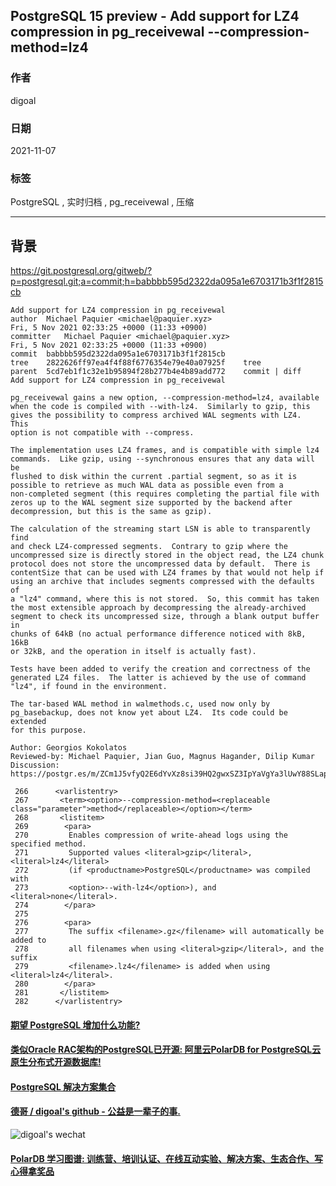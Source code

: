 ## PostgreSQL 15 preview - Add support for LZ4 compression in pg_receivewal --compression-method=lz4     
                                                          
### 作者                                                          
digoal                                                          
                                                          
### 日期                                                          
2021-11-07                                                        
                                                          
### 标签                                                          
PostgreSQL , 实时归档 , pg_receivewal , 压缩                                    
                                                          
----                                                          
                                                          
## 背景     
https://git.postgresql.org/gitweb/?p=postgresql.git;a=commit;h=babbbb595d2322da095a1e6703171b3f1f2815cb    
  
```  
Add support for LZ4 compression in pg_receivewal  
author	Michael Paquier <michael@paquier.xyz>	  
Fri, 5 Nov 2021 02:33:25 +0000 (11:33 +0900)  
committer	Michael Paquier <michael@paquier.xyz>	  
Fri, 5 Nov 2021 02:33:25 +0000 (11:33 +0900)  
commit	babbbb595d2322da095a1e6703171b3f1f2815cb  
tree	2822626ff97ea4f4f88f6776354e79e40a07925f	tree  
parent	5cd7eb1f1c32e1b95894f28b277b4e4b89add772	commit | diff  
Add support for LZ4 compression in pg_receivewal  
  
pg_receivewal gains a new option, --compression-method=lz4, available  
when the code is compiled with --with-lz4.  Similarly to gzip, this  
gives the possibility to compress archived WAL segments with LZ4.  This  
option is not compatible with --compress.  
  
The implementation uses LZ4 frames, and is compatible with simple lz4  
commands.  Like gzip, using --synchronous ensures that any data will be  
flushed to disk within the current .partial segment, so as it is  
possible to retrieve as much WAL data as possible even from a  
non-completed segment (this requires completing the partial file with  
zeros up to the WAL segment size supported by the backend after  
decompression, but this is the same as gzip).  
  
The calculation of the streaming start LSN is able to transparently find  
and check LZ4-compressed segments.  Contrary to gzip where the  
uncompressed size is directly stored in the object read, the LZ4 chunk  
protocol does not store the uncompressed data by default.  There is  
contentSize that can be used with LZ4 frames by that would not help if  
using an archive that includes segments compressed with the defaults of  
a "lz4" command, where this is not stored.  So, this commit has taken  
the most extensible approach by decompressing the already-archived  
segment to check its uncompressed size, through a blank output buffer in  
chunks of 64kB (no actual performance difference noticed with 8kB, 16kB  
or 32kB, and the operation in itself is actually fast).  
  
Tests have been added to verify the creation and correctness of the  
generated LZ4 files.  The latter is achieved by the use of command  
"lz4", if found in the environment.  
  
The tar-based WAL method in walmethods.c, used now only by  
pg_basebackup, does not know yet about LZ4.  Its code could be extended  
for this purpose.  
  
Author: Georgios Kokolatos  
Reviewed-by: Michael Paquier, Jian Guo, Magnus Hagander, Dilip Kumar  
Discussion: https://postgr.es/m/ZCm1J5vfyQ2E6dYvXz8si39HQ2gwxSZ3IpYaVgYa3lUwY88SLapx9EEnOf5uEwrddhx2twG7zYKjVeuP5MwZXCNPybtsGouDsAD1o2L_I5E=@pm.me  
```   
  
```  
 266      <varlistentry>  
 267       <term><option>--compression-method=<replaceable class="parameter">method</replaceable></option></term>  
 268       <listitem>  
 269        <para>  
 270         Enables compression of write-ahead logs using the specified method.  
 271         Supported values <literal>gzip</literal>, <literal>lz4</literal>  
 272         (if <productname>PostgreSQL</productname> was compiled with  
 273         <option>--with-lz4</option>), and <literal>none</literal>.  
 274        </para>  
 275   
 276        <para>  
 277         The suffix <filename>.gz</filename> will automatically be added to  
 278         all filenames when using <literal>gzip</literal>, and the suffix  
 279         <filename>.lz4</filename> is added when using <literal>lz4</literal>.  
 280        </para>  
 281       </listitem>  
 282      </varlistentry>  
```  
  
  
#### [期望 PostgreSQL 增加什么功能?](https://github.com/digoal/blog/issues/76 "269ac3d1c492e938c0191101c7238216")
  
  
#### [类似Oracle RAC架构的PostgreSQL已开源: 阿里云PolarDB for PostgreSQL云原生分布式开源数据库!](https://github.com/ApsaraDB/PolarDB-for-PostgreSQL "57258f76c37864c6e6d23383d05714ea")
  
  
#### [PostgreSQL 解决方案集合](https://yq.aliyun.com/topic/118 "40cff096e9ed7122c512b35d8561d9c8")
  
  
#### [德哥 / digoal's github - 公益是一辈子的事.](https://github.com/digoal/blog/blob/master/README.md "22709685feb7cab07d30f30387f0a9ae")
  
  
![digoal's wechat](../pic/digoal_weixin.jpg "f7ad92eeba24523fd47a6e1a0e691b59")
  
  
#### [PolarDB 学习图谱: 训练营、培训认证、在线互动实验、解决方案、生态合作、写心得拿奖品](https://www.aliyun.com/database/openpolardb/activity "8642f60e04ed0c814bf9cb9677976bd4")
  
